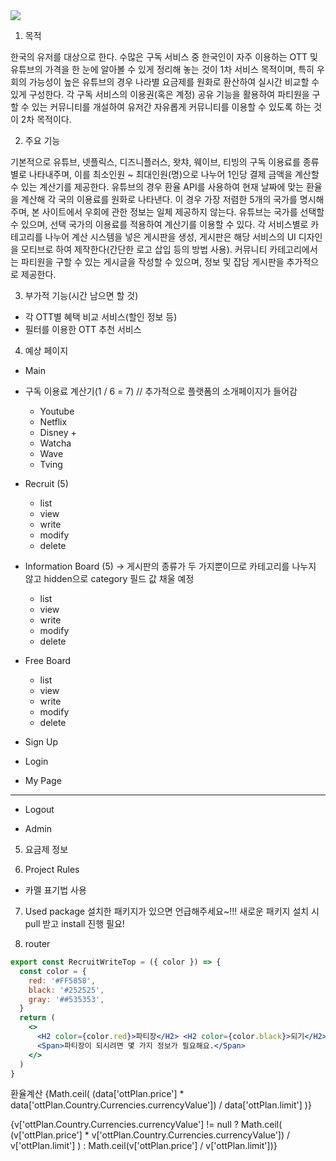 <img src="../919%20%EC%8B%9C%EB%AE%AC%EB%A0%88%EC%9D%B4%EC%85%98.mov">



1. 목적

한국의 유저를 대상으로 한다.
수많은 구독 서비스 중 한국인이 자주 이용하는 OTT 및 유튜브의 가격을 한 눈에 알아볼 수 있게 정리해 놓는 것이 1차 서비스 목적이며, 특히 우회의 가능성이 높은 유튜브의 경우 나라별 요금제를 원화로 환산하여 실시간 비교할 수 있게 구성한다.
각 구독 서비스의 이용권(혹은 계정) 공유 기능을 활용하여 파티원을 구할 수 있는 커뮤니티를 개설하여 유저간 자유롭게 커뮤니티를 이용할 수 있도록 하는 것이 2차 목적이다.

2. 주요 기능

기본적으로 유튜브, 넷플릭스, 디즈니플러스, 왓챠, 웨이브, 티빙의 구독 이용료를 종류별로 나타내주며, 이를 최소인원 ~ 최대인원(명)으로 나누어 1인당 결제 금액을 계산할 수 있는 계산기를 제공한다.
유튜브의 경우 환율 API를 사용하여 현재 날짜에 맞는 환율을 계산해 각 국의 이용료를 원화로 나타낸다. 이 경우 가장 저렴한 5개의 국가를 명시해주며, 본 사이트에서 우회에 관한 정보는 일체 제공하지 않는다. 유튜브는 국가를 선택할 수 있으며, 선택 국가의 이용료를 적용하여 계산기를 이용할 수 있다.
각 서비스별로 카테고리를 나누어 계산 시스템을 넣은 게시판을 생성, 게시판은 해당 서비스의 UI 디자인을 모티브로 하여 제작한다(간단한 로고 삽입 등의 방법 사용).
커뮤니티 카테고리에서는 파티원을 구할 수 있는 게시글을 작성할 수 있으며, 정보 및 잡담 게시판을 추가적으로 제공한다.

3. 부가적 기능(시간 남으면 할 것)

- 각 OTT별 혜택 비교 서비스(할인 정보 등)
- 필터를 이용한 OTT 추천 서비스

4. 예상 페이지

- Main

- 구독 이용료 계산기(1 / 6 = 7) // 추가적으로 플랫폼의 소개페이지가 들어감

  - Youtube
  - Netflix
  - Disney +
  - Watcha
  - Wave
  - Tving

- Recruit (5)
  - list
  - view
  - write
  - modify
  - delete
- Information Board (5) -> 게시판의 종류가 두 가지뿐이므로 카테고리를 나누지 않고 hidden으로 category 필드 값 채울 예정
  - list
  - view
  - write
  - modify
  - delete
- Free Board

  - list
  - view
  - write
  - modify
  - delete

- Sign Up
- Login
- My Page

---

- Logout

- Admin

5. 요금제 정보

6. Project Rules

- 카멜 표기법 사용

7. Used package
   설치한 패키지가 있으면 언급해주세요~!!!
   새로운 패키지 설치 시 pull 받고 install 진행 필요!

8. router

```jsx
export const RecruitWriteTop = ({ color }) => {
  const color = {
    red: '#FF5858',
    black: '#252525',
    gray: '##535353',
  }
  return (
    <>
      <H2 color={color.red}>파티장</H2> <H2 color={color.black}>되기</H2>
      <Span>파티장이 되시려면 몇 가지 정보가 필요해요.</Span>
    </>
  )
}
```

환율계산
{Math.ceil(
(data['ottPlan.price'] \*
data['ottPlan.Country.Currencies.currencyValue']) /
data['ottPlan.limit']
)}

{v['ottPlan.Country.Currencies.currencyValue'] != null
? Math.ceil(
(v['ottPlan.price'] \*
v['ottPlan.Country.Currencies.currencyValue']) /
v['ottPlan.limit']
)
: Math.ceil(v['ottPlan.price'] / v['ottPlan.limit'])}
